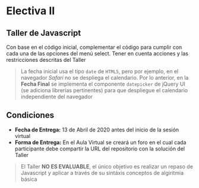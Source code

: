 # Electiva II

## Taller de Javascript

Con base en el código inicial, complementar el código para cumplir con cada una de las opciones del menú select.
Tener en cuenta acciones y las restricciones descritas del Taller

> La fecha inicial usa el tipo `date` de `HTML5`, pero por ejemplo, en el navegador *Safari* no se despliega el calendario. Por lo anterior, en la __Fecha Final__ se implementa el componente `datepicker` de jQuery UI (se adiciona librerías pertinentes) para que despliegue el calendario independiente del navegador

## Condiciones
- **Fecha de Entrega:** 13 de Abril de 2020 antes del inicio de la sesión virtual
- **Forma de Entrega:** En el Aula Virtual se creará un foro en el cual cada participante debe compartir la URL del repositorio con la solución del Taller

> El Taller **NO ES EVALUABLE**, el único objetivo es realizar un repaso de Javascript y aplicar a través de su sintáxis conceptos de algiritmia básica
